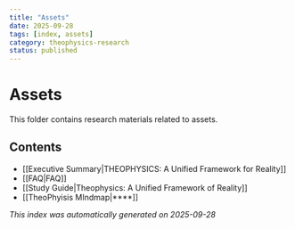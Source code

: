 ```yaml
---
title: "Assets"
date: 2025-09-28
tags: [index, assets]
category: theophysics-research
status: published
---
```


# Assets

This folder contains research materials related to assets.

## Contents

- [[Executive Summary|THEOPHYSICS: A Unified Framework for Reality]]
- [[FAQ|FAQ]]
- [[Study Guide|Theophysics: A Unified Framework of Reality]]
- [[TheoPhyisis MIndmap|****]]

*This index was automatically generated on 2025-09-28*